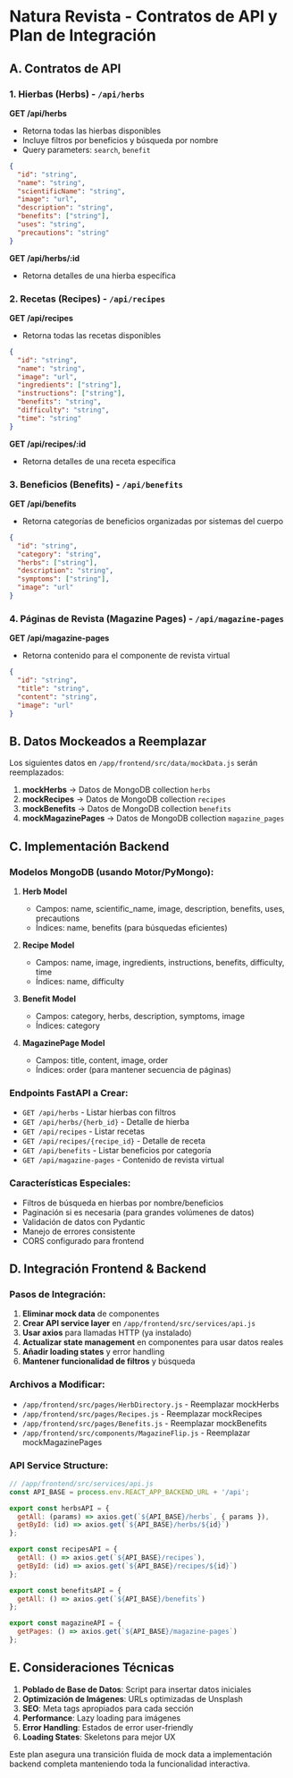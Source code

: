 # Natura Revista - Contratos de API y Plan de Integración

## A. Contratos de API

### 1. Hierbas (Herbs) - `/api/herbs`

**GET /api/herbs**
- Retorna todas las hierbas disponibles
- Incluye filtros por beneficios y búsqueda por nombre
- Query parameters: `search`, `benefit`

```json
{
  "id": "string",
  "name": "string",
  "scientificName": "string", 
  "image": "url",
  "description": "string",
  "benefits": ["string"],
  "uses": "string",
  "precautions": "string"
}
```

**GET /api/herbs/:id**
- Retorna detalles de una hierba específica

### 2. Recetas (Recipes) - `/api/recipes`

**GET /api/recipes**
- Retorna todas las recetas disponibles

```json
{
  "id": "string",
  "name": "string",
  "image": "url",
  "ingredients": ["string"],
  "instructions": ["string"],
  "benefits": "string",
  "difficulty": "string",
  "time": "string"
}
```

**GET /api/recipes/:id**
- Retorna detalles de una receta específica

### 3. Beneficios (Benefits) - `/api/benefits`

**GET /api/benefits**
- Retorna categorías de beneficios organizadas por sistemas del cuerpo

```json
{
  "id": "string",
  "category": "string",
  "herbs": ["string"],
  "description": "string", 
  "symptoms": ["string"],
  "image": "url"
}
```

### 4. Páginas de Revista (Magazine Pages) - `/api/magazine-pages`

**GET /api/magazine-pages**
- Retorna contenido para el componente de revista virtual

```json
{
  "id": "string",
  "title": "string",
  "content": "string",
  "image": "url"
}
```

## B. Datos Mockeados a Reemplazar

Los siguientes datos en `/app/frontend/src/data/mockData.js` serán reemplazados:

1. **mockHerbs** → Datos de MongoDB collection `herbs`
2. **mockRecipes** → Datos de MongoDB collection `recipes`  
3. **mockBenefits** → Datos de MongoDB collection `benefits`
4. **mockMagazinePages** → Datos de MongoDB collection `magazine_pages`

## C. Implementación Backend

### Modelos MongoDB (usando Motor/PyMongo):

1. **Herb Model**
   - Campos: name, scientific_name, image, description, benefits, uses, precautions
   - Índices: name, benefits (para búsquedas eficientes)

2. **Recipe Model**
   - Campos: name, image, ingredients, instructions, benefits, difficulty, time
   - Índices: name, difficulty

3. **Benefit Model**
   - Campos: category, herbs, description, symptoms, image
   - Índices: category

4. **MagazinePage Model**
   - Campos: title, content, image, order
   - Índices: order (para mantener secuencia de páginas)

### Endpoints FastAPI a Crear:

- `GET /api/herbs` - Listar hierbas con filtros
- `GET /api/herbs/{herb_id}` - Detalle de hierba
- `GET /api/recipes` - Listar recetas
- `GET /api/recipes/{recipe_id}` - Detalle de receta
- `GET /api/benefits` - Listar beneficios por categoría
- `GET /api/magazine-pages` - Contenido de revista virtual

### Características Especiales:

- Filtros de búsqueda en hierbas por nombre/beneficios
- Paginación si es necesaria (para grandes volúmenes de datos)
- Validación de datos con Pydantic
- Manejo de errores consistente
- CORS configurado para frontend

## D. Integración Frontend & Backend

### Pasos de Integración:

1. **Eliminar mock data** de componentes
2. **Crear API service layer** en `/app/frontend/src/services/api.js`
3. **Usar axios** para llamadas HTTP (ya instalado)
4. **Actualizar state management** en componentes para usar datos reales
5. **Añadir loading states** y error handling
6. **Mantener funcionalidad de filtros** y búsqueda

### Archivos a Modificar:

- `/app/frontend/src/pages/HerbDirectory.js` - Reemplazar mockHerbs
- `/app/frontend/src/pages/Recipes.js` - Reemplazar mockRecipes  
- `/app/frontend/src/pages/Benefits.js` - Reemplazar mockBenefits
- `/app/frontend/src/components/MagazineFlip.js` - Reemplazar mockMagazinePages

### API Service Structure:

```javascript
// /app/frontend/src/services/api.js
const API_BASE = process.env.REACT_APP_BACKEND_URL + '/api';

export const herbsAPI = {
  getAll: (params) => axios.get(`${API_BASE}/herbs`, { params }),
  getById: (id) => axios.get(`${API_BASE}/herbs/${id}`)
};

export const recipesAPI = {
  getAll: () => axios.get(`${API_BASE}/recipes`),
  getById: (id) => axios.get(`${API_BASE}/recipes/${id}`)
};

export const benefitsAPI = {
  getAll: () => axios.get(`${API_BASE}/benefits`)
};

export const magazineAPI = {
  getPages: () => axios.get(`${API_BASE}/magazine-pages`)
};
```

## E. Consideraciones Técnicas

1. **Poblado de Base de Datos**: Script para insertar datos iniciales
2. **Optimización de Imágenes**: URLs optimizadas de Unsplash
3. **SEO**: Meta tags apropiados para cada sección
4. **Performance**: Lazy loading para imágenes
5. **Error Handling**: Estados de error user-friendly
6. **Loading States**: Skeletons para mejor UX

Este plan asegura una transición fluida de mock data a implementación backend completa manteniendo toda la funcionalidad interactiva.